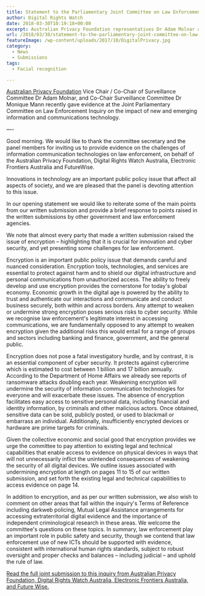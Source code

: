 ```yaml
---
title: Statement to the Parliamentary Joint Committee on Law Enforcement
author: Digital Rights Watch
date: 2018-03-30T10:19:18+00:00
excerpt: Australian Privacy Foundation representatives Dr Adam Molnar and Dr Monique Mann recently gave evidence at the Joint Parliamentary Committee on Law Enforcement Inquiry on the impact of new and emerging information and communications technology. They emphasized the importance of not undermining or weakening encryption.
url: /2018/03/30/statement-to-the-parliamentary-joint-committee-on-law-enforcement/
featureImage: /wp-content/uploads/2017/10/DigitalPrivacy.jpg
category:
  - News
  - Submissions
tags:
  - Facial recognition

---
```

[Australian Privacy Foundation][1] Vice Chair / Co-Chair of Surveillance Committee Dr Adam Molnar, and Co-Chair Surveillance Committee Dr Monique Mann recently gave evidence at the Joint Parliamentary Committee on Law Enforcement Inquiry on the impact of new and emerging information and communications technology.

&#8212;-

Good morning. We would like to thank the committee secretary and the panel members for inviting us to provide evidence on the challenges of information communication technologies on law enforcement, on behalf of the Australian Privacy Foundation, Digital Rights Watch Australia, Electronic Frontiers Australia and FutureWise.

Innovations in technology are an important public policy issue that affect all aspects of society, and we are pleased that the panel is devoting attention to this issue.

In our opening statement we would like to reiterate some of the main points from our written submission and provide a brief response to points raised in the written submissions by other government and law enforcement agencies.

We note that almost every party that made a written submission raised the issue of encryption – highlighting that it is crucial for innovation and cyber security, and yet presenting some challenges for law enforcement.

Encryption is an important public policy issue that demands careful and nuanced consideration. Encryption tools, technologies, and services are essential to protect against harm and to shield our digital infrastructure and personal communications from unauthorized access. The ability to freely develop and use encryption provides the cornerstone for today's global economy. Economic growth in the digital age is powered by the ability to trust and authenticate our interactions and communicate and conduct business securely, both within and across borders. Any attempt to weaken or undermine strong encryption poses serious risks to cyber security. While we recognise law enforcement's legitimate interest in accessing communications, we are fundamentally opposed to any attempt to weaken encryption given the additional risks this would entail for a range of groups and sectors including banking and finance, government, and the general public.

Encryption does not pose a fatal investigatory hurdle, and by contrast, it is an essential component of cyber security. It protects against cybercrime which is estimated to cost between 1 billion and 17 billion annually. According to the Department of Home Affairs we already see reports of ransomware attacks doubling each year. Weakening encryption will undermine the security of information communication technologies for everyone and will exacerbate these issues. The absence of encryption facilitates easy access to sensitive personal data, including financial and identity information, by criminals and other malicious actors. Once obtained, sensitive data can be sold, publicly posted, or used to blackmail or embarrass an individual. Additionally, insufficiently encrypted devices or hardware are prime targets for criminals.

Given the collective economic and social good that encryption provides we urge the committee to pay attention to existing legal and technical capabilities that enable access to evidence on physical devices in ways that will not unnecessarily inflict the unintended consequences of weakening the security of all digital devices. We outline issues associated with undermining encryption at length on pages 11 to 15 of our written submission, and set forth the existing legal and technical capabilities to access evidence on page 14.

In addition to encryption, and as per our written submission, we also wish to comment on other areas that fall within the inquiry's Terms of Reference including darkweb policing, Mutual Legal Assistance arrangements for accessing extraterritorial digital evidence and the importance of independent criminological research in these areas. We welcome the committee's questions on these topics. In summary, law enforcement play an important role in public safety and security, though we contend that law enforcement use of new ICTs should be supported with evidence, consistent with international human rights standards, subject to robust oversight and proper checks and balances – including judicial – and uphold the rule of law.

[Read the full joint submission to this inquiry from Australian Privacy Foundation, Digital Rights Watch Australia, Electronic Frontiers Australia, and Future Wise.][2]

 [1]: https://privacy.org.au/
 [2]: /wp-content/uploads/2018/02/Sub23.pdf
